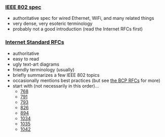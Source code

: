 ### [IEEE 802 spec](http://standards.ieee.org/about/get/802/802.html)
- authoritative spec for wired Ethernet, WiFi, and many related things
- very dense, very esoteric terminology
- probably not a good introduction (read the Internet RFCs first)

### [Internet Standard RFCs](https://www.rfc-editor.org/search/rfc_search_detail.php?sortkey=Number&sorting=DESC&page=All&pubstatus[]=Standards%20Track&std_trk=Internet%20Standard)
- authoritative
- easy to read
- ugly text-art diagrams
- friendly terminology (usually)
- briefly summarizes a few IEEE 802 topics
- occasionally mentions best practices (but see [the BCP RFCs](https://www.rfc-editor.org/search/rfc_search_detail.php?sortkey=Number&sorting=DESC&page=All&pubstatus[]=Best%20Current%20Practice) for more)
- start with (not necessarily in this order)...
    - [768](http://www.rfc-editor.org/info/rfc768)
    - [791](http://www.rfc-editor.org/info/rfc791)
    - [793](http://www.rfc-editor.org/info/rfc793)
    - [826](http://www.rfc-editor.org/info/rfc826)
    - [894](http://www.rfc-editor.org/info/rfc894)
    - [1034](http://www.rfc-editor.org/info/rfc1034)
    - [1035](http://www.rfc-editor.org/info/rfc1035)
    - [1042](http://www.rfc-editor.org/info/rfc1042)
